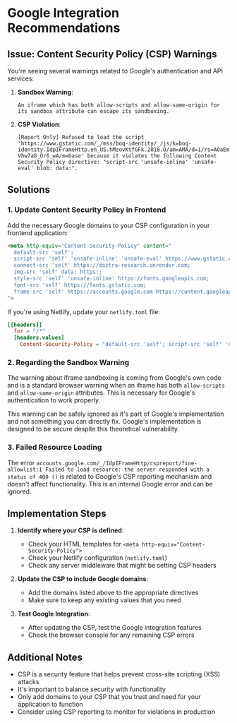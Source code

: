 # Google Integration Recommendations

## Issue: Content Security Policy (CSP) Warnings

You're seeing several warnings related to Google's authentication and API services:

1. **Sandbox Warning**:
   ```
   An iframe which has both allow-scripts and allow-same-origin for its sandbox attribute can escape its sandboxing.
   ```

2. **CSP Violation**:
   ```
   [Report Only] Refused to load the script 'https://www.gstatic.com/_/mss/boq-identity/_/js/k=boq-identity.IdpIFrameHttp.en_US.hMzovKtfGFk.2018.O/am=AMA/d=1/rs=AOaEmlG2nBjSPulhjQ3j-Vhw7aG_Or6_wA/m=base' because it violates the following Content Security Policy directive: "script-src 'unsafe-inline' 'unsafe-eval' blob: data:".
   ```

## Solutions

### 1. Update Content Security Policy in Frontend

Add the necessary Google domains to your CSP configuration in your frontend application:

```html
<meta http-equiv="Content-Security-Policy" content="
  default-src 'self';
  script-src 'self' 'unsafe-inline' 'unsafe-eval' https://www.gstatic.com https://apis.google.com;
  connect-src 'self' https://doztra-research.onrender.com;
  img-src 'self' data: https:;
  style-src 'self' 'unsafe-inline' https://fonts.googleapis.com;
  font-src 'self' https://fonts.gstatic.com;
  frame-src 'self' https://accounts.google.com https://content.googleapis.com https://*.google.com https://js.stripe.com;
">
```

If you're using Netlify, update your `netlify.toml` file:

```toml
[[headers]]
  for = "/*"
  [headers.values]
    Content-Security-Policy = "default-src 'self'; script-src 'self' 'unsafe-inline' 'unsafe-eval' https://www.gstatic.com https://apis.google.com; connect-src 'self' https://doztra-research.onrender.com; img-src 'self' data: https:; style-src 'self' 'unsafe-inline' https://fonts.googleapis.com; font-src 'self' https://fonts.gstatic.com; frame-src 'self' https://accounts.google.com https://content.googleapis.com https://*.google.com https://js.stripe.com;"
```

### 2. Regarding the Sandbox Warning

The warning about iframe sandboxing is coming from Google's own code and is a standard browser warning when an iframe has both `allow-scripts` and `allow-same-origin` attributes. This is necessary for Google's authentication to work properly.

This warning can be safely ignored as it's part of Google's implementation and not something you can directly fix. Google's implementation is designed to be secure despite this theoretical vulnerability.

### 3. Failed Resource Loading

The error `accounts.google.com/_/IdpIFrameHttp/cspreport/fine-allowlist:1 Failed to load resource: the server responded with a status of 400 ()` is related to Google's CSP reporting mechanism and doesn't affect functionality. This is an internal Google error and can be ignored.

## Implementation Steps

1. **Identify where your CSP is defined**:
   - Check your HTML templates for `<meta http-equiv="Content-Security-Policy">`
   - Check your Netlify configuration (`netlify.toml`)
   - Check any server middleware that might be setting CSP headers

2. **Update the CSP to include Google domains**:
   - Add the domains listed above to the appropriate directives
   - Make sure to keep any existing values that you need

3. **Test Google Integration**:
   - After updating the CSP, test the Google integration features
   - Check the browser console for any remaining CSP errors

## Additional Notes

- CSP is a security feature that helps prevent cross-site scripting (XSS) attacks
- It's important to balance security with functionality
- Only add domains to your CSP that you trust and need for your application to function
- Consider using CSP reporting to monitor for violations in production
